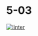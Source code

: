 # 5-03
[![linter](https://github.com/peterrahme/-5-03/workflows/linter/badge.svg)](https://github.com/marketplace/actions/super-linter)
